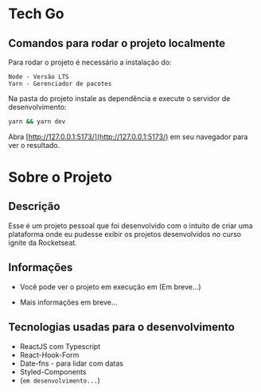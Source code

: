 # Tech Go

## Comandos para rodar o projeto localmente

Para rodar o projeto é necessário a instalação do:

```
Node - Versão LTS
Yarn - Gerenciador de pacotes
```

Na pasta do projeto instale as dependência e execute o servidor de desenvolvimento:

```bash
yarn && yarn dev
```

Abra [http://127.0.0.1:5173/](http://127.0.0.1:5173/) em seu navegador para ver o resultado.

# Sobre o Projeto

## Descrição

Esse é um projeto pessoal que foi desenvolvido com o intuito de
criar uma plataforma onde eu pudesse exibir os projetos desenvolvidos no curso ignite da Rocketseat.

## Informações

- Você pode ver o projeto em execução em (Em breve...)

- Mais informações em breve...

## Tecnologias usadas para o desenvolvimento
- ReactJS com Typescript
- React-Hook-Form
- Date-fns - para lidar com datas
- Styled-Components
- (`em desenvolvimento...`)